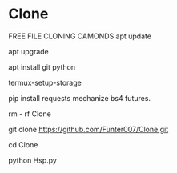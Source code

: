 # Clone 
FREE FILE CLONING CAMONDS 
apt update

apt upgrade

apt install git python

termux-setup-storage

pip install requests mechanize bs4 futures.
 
 rm - rf Clone 
 
 git clone https://github.com/Funter007/Clone.git

cd Clone

python Hsp.py
